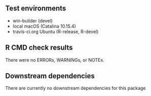 ## Test environments 
- win-builder (devel)
- local macOS (Catalina 10.15.4)
- travis-ci.org Ubuntu (R-release, R-devel)

## R CMD check results
There were no ERRORs, WARNINGs, or NOTEs.

## Downstream dependencies
There are currently no downstream dependencies for this package